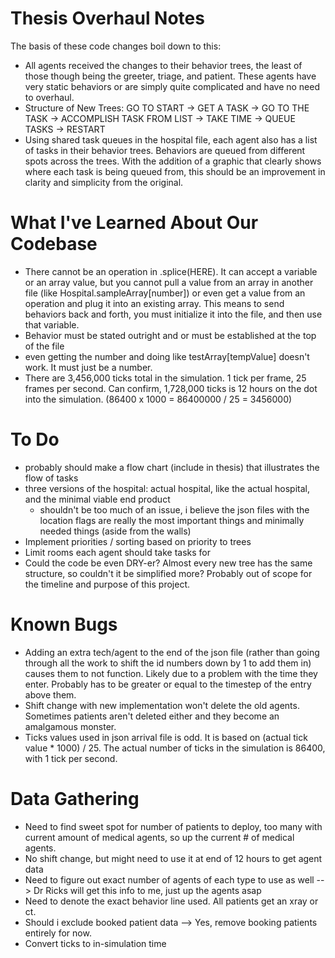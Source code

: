 # Thesis Overhaul Notes
The basis of these code changes boil down to this:
- All agents received the changes to their behavior trees, the least of those though being the greeter, triage, and patient. These agents have very static behaviors or are simply quite complicated and have no need to overhaul.
- Structure of New Trees: GO TO START -> GET A TASK -> GO TO THE TASK -> ACCOMPLISH TASK FROM LIST -> TAKE TIME -> QUEUE TASKS -> RESTART
- Using shared task queues in the hospital file, each agent also has a list of tasks in their behavior trees. Behaviors are queued from different spots across the trees. With the addition of a graphic that clearly shows where each task is being queued from, this should be an improvement in clarity and simplicity from the original.

# What I've Learned About Our Codebase
- There cannot be an operation in .splice(HERE). It can accept a variable or an array value, but you cannot pull a value from an array in another file (like Hospital.sampleArray[number]) or even get a value from an operation and plug it into an existing array. This means to send behaviors back and forth, you must initialize it into the file, and then use that variable.
- Behavior must be stated outright and or must be established at the top of the file
- even getting the number and doing like testArray[tempValue] doesn't work. It must just be a number.
- There are 3,456,000 ticks total in the simulation. 1 tick per frame, 25 frames per second. Can confirm, 1,728,000 ticks is 12 hours on the dot into the simulation. (86400 x 1000 = 86400000 / 25 = 3456000)

# To Do
 - probably should make a flow chart (include in thesis) that illustrates the flow of tasks
 - three versions of the hospital: actual hospital, like the actual hospital, and the minimal viable end product
    - shouldn't be too much of an issue, i believe the json files with the location flags are really the most important things and minimally needed things (aside from the walls)
- Implement priorities / sorting based on priority to trees
- Limit rooms each agent should take tasks for
- Could the code be even DRY-er? Almost every new tree has the same structure, so couldn't it be simplified more? Probably out of scope for the timeline and purpose of this project.

# Known Bugs
- Adding an extra tech/agent to the end of the json file (rather than going through all the work to shift the id numbers down by 1 to add them in) causes them to not function. Likely due to a problem with the time they enter. Probably has to be greater or equal to the timestep of the entry above them.
- Shift change with new implementation won't delete the old agents. Sometimes patients aren't deleted either and they become an amalgamous monster.
- Ticks values used in json arrival file is odd. It is based on (actual tick value * 1000) / 25. The actual number of ticks in the simulation is 86400, with 1 tick per second.

# Data Gathering
- Need to find sweet spot for number of patients to deploy, too many with current amount of medical agents, so up the current # of medical agents.
- No shift change, but might need to use it at end of 12 hours to get agent data
- Need to figure out exact number of agents of each type to use as well --> Dr Ricks will get this info to me, just up the agents asap
- Need to denote the exact behavior line used. All patients get an xray or ct.
- Should i exclude booked patient data --> Yes, remove booking patients entirely for now.
- Convert ticks to in-simulation time



